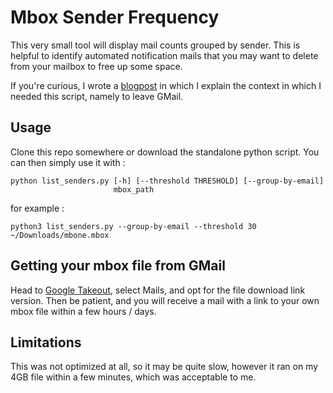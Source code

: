 # Mbox Sender Frequency

This very small tool will display mail counts grouped by sender. This is helpful to identify automated notification mails that you may want to delete from your mailbox to free up some space.

If you're curious, I wrote a [blogpost](https://blog.dipasquale.fr) in which I explain the context in which I needed this script, namely to leave GMail.

## Usage

Clone this repo somewhere or download the standalone python script. You can then simply use it with :

```
python list_senders.py [-h] [--threshold THRESHOLD] [--group-by-email]
                       mbox_path
```

for example :

```
python3 list_senders.py --group-by-email --threshold 30 ~/Downloads/mbone.mbox
```

## Getting your mbox file from GMail

Head to [Google Takeout](https://takeout.google.com), select Mails, and opt for the file download link version. Then be patient, and you will receive a mail with a link to your own mbox file within a few hours / days.

## Limitations

This was not optimized at all, so it may be quite slow, however it ran on my 4GB file within a few minutes, which was acceptable to me.